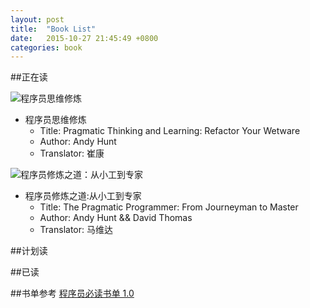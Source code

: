 ```yaml
---
layout: post
title:  "Book List"
date:   2015-10-27 21:45:49 +0800
categories: book
---
```

##正在读

![程序员思维修炼][1]

- 程序员思维修炼
  - Title: Pragmatic Thinking and Learning: Refactor Your Wetware
  - Author: Andy Hunt
  - Translator: 崔康

![程序员修炼之道：从小工到专家][2]

- 程序员修炼之道:从小工到专家
  - Title: The Pragmatic Programmer: From Journeyman to Master
  - Author: Andy Hunt && David Thomas
  - Translator: 马维达


##计划读

##已读


##书单参考
[程序员必读书单 1.0](http://lucida.me/blog/developer-reading-list/)

[1]:http://i.imgur.com/STguKNr.jpg
[2]:http://i.imgur.com/2gi4sTz.jpg

